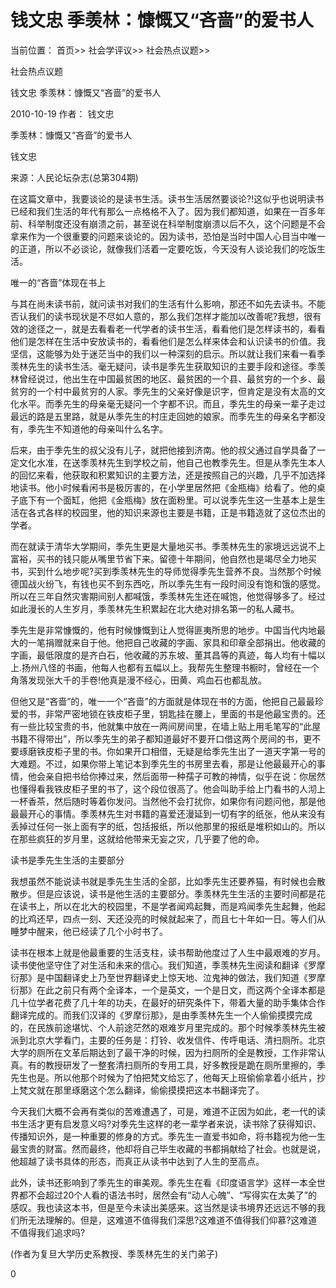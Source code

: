 # 钱文忠 季羡林：慷慨又“吝啬”的爱书人

当前位置： 首页>> 社会学评议>> 社会热点议题>>

社会热点议题

钱文忠 季羡林：慷慨又“吝啬”的爱书人

2010-10-19 作者： 钱文忠

季羡林：慷慨又“吝啬”的爱书人

钱文忠

来源：人民论坛杂志(总第304期)

 在这篇文章中，我要谈论的是读书生活。读书生活居然要谈论?!这似乎也说明读书已经和我们生活的年代有那么一点格格不入了。因为我们都知道，如果在一百多年前、科举制度还没有崩溃之前，甚至说在科举制度崩溃以后不久，这个问题是不会拿来作为一个很重要的问题来谈论的。因为读书，恐怕是当时中国人心目当中唯一的正道，所以不必谈论，就像我们活着一定要吃饭，今天没有人谈论我们的吃饭生活。

唯一的“吝啬”体现在书上

与其在尚未读书前，就问读书对我们的生活有什么影响，那还不如先去读书。不能否认我们的读书现状是不尽如人意的，那么我们怎样才能加以改善呢?我想，很有效的途径之一，就是去看看老一代学者的读书生活，看看他们是怎样读书的，看看他们是怎样在生活中安放读书的，看看他们是怎么样来体会和认识读书的价值。我坚信，这能够为处于迷茫当中的我们以一种深刻的启示。所以就让我们来看一看季羡林先生的读书生活。毫无疑问，读书是季先生获取知识的主要手段和途径。季羡林曾经说过，他出生在中国最贫困的地区、最贫困的一个县、最贫穷的一个乡、最贫穷的一个村中最贫穷的人家。季先生的父亲好像是识字，但肯定是没有太高的文化水平。而季先生的母亲毫无疑问一个字都不识。而且，季先生的母亲一辈子走过最远的路是五里路，就是从季先生的村庄走回她的娘家。而季先生的母亲名字都没有，季先生不知道他的母亲叫什么名字。

后来，由于季先生的叔父没有儿子，就把他接到济南。他的叔父通过自学具备了一定文化水准，在送季羡林先生到学校之前，他自己也教季先生。但是从季先生本人的回忆来看，他获取和积累知识的主要方法，还是按照自己的兴趣，几乎不加选择地读书。他小时候看闲书是极厉害的，在小学里居然把《金瓶梅》给看了。他的桌子底下有一个面缸，他把《金瓶梅》放在面粉里。可以说季先生这一生基本上是生活在各式各样的校园里，他的知识来源也主要是书籍，正是书籍造就了这位杰出的学者。

而在就读于清华大学期间，季先生更是大量地买书。季羡林先生的家境远远说不上富裕，买书的钱只能从嘴里节省下来。留德十年期间，他自然也是竭尽全力地买书，买到什么地步呢?买到季羡林先生的导师觉得季先生营养不良。当然那个时候德国战火纷飞，有钱也买不到东西吃，所以季先生有一段时间没有饱和饿的感觉。所以在三年自然灾害期间别人都喊饿，季羡林先生还在喊饱，他觉得够多了。经过如此漫长的人生岁月，季羡林先生积累起在北大绝对排名第一的私人藏书。

季先生是非常慷慨的，他有时候慷慨到让人觉得匪夷所思的地步。中国当代内地最大的一笔捐赠就来自于他。他把自己收藏的字画、家具和印章全部捐出。他收藏的字画，最低限度的是齐白石，他收藏的苏东坡、董其昌等的真迹，每人均有十幅以上.扬州八怪的书画，他每人也都有五幅以上。我帮先生整理书橱时，曾经在一个角落发现张大千的手卷!他真是漫不经心，田黄、鸡血石也都乱放。

但他又是“吝啬”的，唯一一个“吝啬”的方面就是体现在书的方面，他把自己最最珍爱的书，非常严密地锁在铁皮柜子里，钥匙挂在腰上，里面的书是他最宝贵的。还有一些比较宝贵的书，他就集中放在一两间房间里，在墙上贴上用毛笔写的“此屋书籍不得带出”，所以季先生的弟子都知道最好不要开口借这两个房间的书，更不要琢磨铁皮柜子里的书。你如果开口相借，无疑是给季先生出了一道天字第一号的大难题。不过，如果你带上笔记本到季先生的书房里去看，那是让他最最开心的事情，他会亲自把书给你捧过来，然后面带一种孺子可教的神情，似乎在说：你居然也懂得看我铁皮柜子里的书了，这个段位很高了。他会叫助手给上门看书的人沏上一杯香茶，然后随时等着你发问。当然他不会打扰你，如果你有问题问他，那是他最最开心的事情。季羡林先生对书籍的喜爱还漫延到一切有字的纸张，他从来没有丢掉过任何一张上面有字的纸，包括报纸，所以他那里的报纸是堆积如山的。所以在那些疯狂的岁月里，这就给他带来无妄之灾，几乎要了他的命。

读书是季先生生活的主要部分

我想虽然不能说读书就是季先生生活的全部，比如季先生还要养猫，有时候也会散散步。但是应该说，读书是他生活的主要部分。季羡林先生生活的主要时间都是花在读书上，所以在北大的校园里，不是学者闻鸡起舞，而是鸡闻季先生起舞，他起的比鸡还早，四点一刻、天还没亮的时候就起来了，而且七十年如一日。等人们从睡梦中醒来，他已经读了几个小时书了。

读书在根本上就是他最重要的生活支柱，读书帮助他度过了人生中最艰难的岁月。读书使他坚守住了对生活和未来的信心。我们知道，季羡林先生阅读和翻译《罗摩衍那》是中国翻译史上乃至世界翻译史上惊天地、泣鬼神的做法，我们知道《罗摩衍那》在此之前只有两个全译本，一个是英文，一个是日文，而这两个全译本都是几十位学者花费了几十年的功夫，在最好的研究条件下，带着大量的助手集体合作翻译完成的。而我们汉译的《罗摩衍那》，是由季羡林先生一个人偷偷摸摸完成的，在民族前途堪忧、个人前途茫然的艰难岁月里完成的。那个时候季羡林先生被派到北京大学看门，主要的任务是：打铃、收发信件、传呼电话、清扫厕所。北京大学的厕所在文革后期达到了最干净的时候，因为扫厕所的全是教授，工作非常认真。有的教授研发了一整套清扫厕所的专用工具，好多教授是跪在厕所里擦的，季先生也是。所以他那个时候为了怕把梵文给忘了，他每天上班偷偷拿着小纸片，抄上梵文就在那里琢磨这个怎么翻译，偷偷摸摸把这本书翻译完了。

今天我们大概不会再有类似的苦难遭遇了，可是，难道不正因为如此，老一代的读书生活才更有启发意义吗?对季先生这样的老一辈学者来说，读书除了获得知识、传播知识外，是一种重要的修身的方式。季先生一直爱书如命，将书籍视为他一生最宝贵的财富。然而最终，他却将自己毕生收藏的书都捐献给了社会。也就是说，他超越了读书具体的形态，而真正从读书中达到了人生的至高点。

此外，读书还影响到了季先生的审美观。季先生在看《印度语言学》这样一本全世界都不会超过20个人看的语法书时，居然会有“动人心魄”、“写得实在太美了”的感叹。我也读这本书，但是至今未读出美感来。这当然是读书境界还远远不够的我们所无法理解的。但是，这难道不值得我们深思?这难道不值得我们仰慕?这难道不值得我们追求吗?

 (作者为复旦大学历史系教授、季羡林先生的关门弟子)

0
